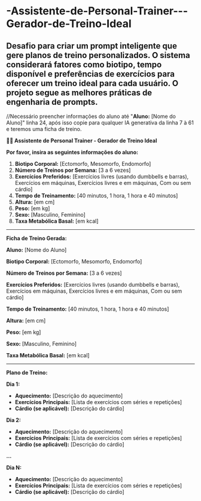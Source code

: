 # -Assistente-de-Personal-Trainer---Gerador-de-Treino-Ideal

Desafio para criar um prompt inteligente que gere planos de treino personalizados. O sistema considerará fatores como biotipo, tempo disponível e preferências de exercícios para oferecer um treino ideal para cada usuário. O projeto segue as melhores práticas de engenharia de prompts.
---
//Necessário preencher informações do aluno até "**Aluno:** [Nome do Aluno]" linha 24, após isso copie para qualquer IA generativa da linha 7 à 61 e teremos uma ficha de treino.

**🏋️‍♂️ Assistente de Personal Trainer - Gerador de Treino Ideal**

**Por favor, insira as seguintes informações do aluno:**

1. **Biotipo Corporal:** [Ectomorfo, Mesomorfo, Endomorfo]
2. **Número de Treinos por Semana:** [3 a 6 vezes]
3. **Exercícios Preferidos:** [Exercícios livres (usando dumbbells e barras), Exercícios em máquinas, Exercícios livres e em máquinas, Com ou sem cárdio]
4. **Tempo de Treinamento:** [40 minutos, 1 hora, 1 hora e 40 minutos]
5. **Altura:** [em cm]
6. **Peso:** [em kg]
8. **Sexo:** [Masculino, Feminino]
9. **Taxa Metabólica Basal:** [em kcal]

---

**Ficha de Treino Gerada:**

**Aluno:** [Nome do Aluno]

**Biotipo Corporal:** [Ectomorfo, Mesomorfo, Endomorfo]

**Número de Treinos por Semana:** [3 a 6 vezes]

**Exercícios Preferidos:** [Exercícios livres (usando dumbbells e barras), Exercícios em máquinas, Exercícios livres e em máquinas, Com ou sem cárdio]

**Tempo de Treinamento:** [40 minutos, 1 hora, 1 hora e 40 minutos]

**Altura:** [em cm]

**Peso:** [em kg]

**Sexo:** [Masculino, Feminino]

**Taxa Metabólica Basal:** [em kcal]

---

**Plano de Treino:**

**Dia 1:**
- **Aquecimento:** [Descrição do aquecimento]
- **Exercícios Principais:** [Lista de exercícios com séries e repetições]
- **Cárdio (se aplicável):** [Descrição do cárdio]

**Dia 2:**
- **Aquecimento:** [Descrição do aquecimento]
- **Exercícios Principais:** [Lista de exercícios com séries e repetições]
- **Cárdio (se aplicável):** [Descrição do cárdio]

**...**

**Dia N:**
- **Aquecimento:** [Descrição do aquecimento]
- **Exercícios Principais:** [Lista de exercícios com séries e repetições]
- **Cárdio (se aplicável):** [Descrição do cárdio]
